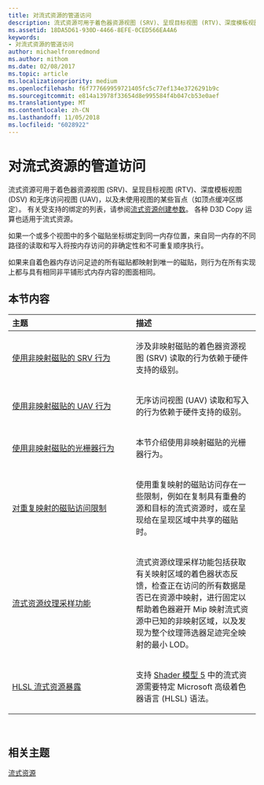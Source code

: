 ```yaml
---
title: 对流式资源的管道访问
description: 流式资源可用于着色器资源视图 (SRV)、呈现目标视图 (RTV)、深度模板视图 (DSV) 和无序访问视图 (UAV)，以及未使用视图的某些盲点（如顶点缓冲区绑定）。
ms.assetid: 18DA5D61-930D-4466-8EFE-0CED566EA4A6
keywords:
- 对流式资源的管道访问
author: michaelfromredmond
ms.author: mithom
ms.date: 02/08/2017
ms.topic: article
ms.localizationpriority: medium
ms.openlocfilehash: f6f777669959721405fc5c77ef134e3726291b9c
ms.sourcegitcommit: e814a13978f33654d8e995584f4b047cb53e0aef
ms.translationtype: MT
ms.contentlocale: zh-CN
ms.lasthandoff: 11/05/2018
ms.locfileid: "6028922"
---
```

# <a name="pipeline-access-to-streaming-resources"></a>对流式资源的管道访问


流式资源可用于着色器资源视图 (SRV)、呈现目标视图 (RTV)、深度模板视图 (DSV) 和无序访问视图 (UAV)，以及未使用视图的某些盲点（如顶点缓冲区绑定）。 有关受支持的绑定的列表，请参阅[流式资源创建参数](streaming-resource-creation-parameters.md)。 各种 D3D Copy 运算也适用于流式资源。

如果一个或多个视图中的多个磁贴坐标绑定到同一内存位置，来自同一内存的不同路径的读取和写入将按内存访问的非确定性和不可重复顺序执行。

如果来自着色器内存访问足迹的所有磁贴都映射到唯一的磁贴，则行为在所有实现上都与具有相同非平铺形式内存内容的图面相同。

## <a name="span-idin-this-sectionspanin-this-section"></a><span id="in-this-section"></span>本节内容


<table>
<colgroup>
<col width="50%" />
<col width="50%" />
</colgroup>
<thead>
<tr class="header">
<th align="left">主题</th>
<th align="left">描述</th>
</tr>
</thead>
<tbody>
<tr class="odd">
<td align="left"><p><a href="srv-behavior-with-non-mapped-tiles.md">使用非映射磁贴的 SRV 行为</a></p></td>
<td align="left"><p>涉及非映射磁贴的着色器资源视图 (SRV) 读取的行为依赖于硬件支持的级别。</p></td>
</tr>
<tr class="even">
<td align="left"><p><a href="uav-behavior-with-non-mapped-tiles.md">使用非映射磁贴的 UAV 行为</a></p></td>
<td align="left"><p>无序访问视图 (UAV) 读取和写入的行为依赖于硬件支持的级别。</p></td>
</tr>
<tr class="odd">
<td align="left"><p><a href="rasterizer-behavior-with-non-mapped-tiles.md">使用非映射磁贴的光栅器行为</a></p></td>
<td align="left"><p>本节介绍使用非映射磁贴的光栅器行为。</p></td>
</tr>
<tr class="even">
<td align="left"><p><a href="tile-access-limitations-with-duplicate-mappings.md">对重复映射的磁贴访问限制</a></p></td>
<td align="left"><p>使用重复映射的磁贴访问存在一些限制，例如在复制具有重叠的源和目标的流式资源时，或在呈现给在呈现区域中共享的磁贴时。</p></td>
</tr>
<tr class="odd">
<td align="left"><p><a href="streaming-resources-texture-sampling-features.md">流式资源纹理采样功能</a></p></td>
<td align="left"><p>流式资源纹理采样功能包括获取有关映射区域的着色器状态反馈，检查正在访问的所有数据是否已在资源中映射，进行固定以帮助着色器避开 Mip 映射流式资源中已知的非映射区域，以及发现为整个纹理筛选器足迹完全映射的最小 LOD。</p></td>
</tr>
<tr class="even">
<td align="left"><p><a href="hlsl-streaming-resources-exposure.md">HLSL 流式资源暴露</a></p></td>
<td align="left"><p>支持 <a href="https://msdn.microsoft.com/library/windows/desktop/ff471356">Shader 模型 5</a> 中的流式资源需要特定 Microsoft 高级着色器语言 (HLSL) 语法。</p></td>
</tr>
</tbody>
</table>

 

## <a name="span-idrelated-topicsspanrelated-topics"></a><span id="related-topics"></span>相关主题


[流式资源](streaming-resources.md)

 

 




